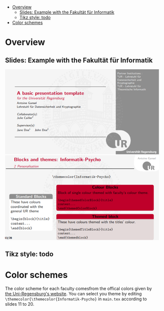 
<!-- TOC -->

- [Overview](#overview)
    - [Slides: Example with the Fakultät für Informatik](#slides-example-with-the-fakult%C3%A4t-f%C3%BCr-informatik)
    - [Tikz style: todo](#tikz-style-todo)
- [Color schemes](#color-schemes)

<!-- /TOC -->


# Overview
## Slides: Example with the Fakultät für Informatik
![Intro slide - Info](md-image/Intro-Info.png)
![overview scheme - Info](md-image/view-Info.png)
## Tikz style: todo

# Color schemes
The color scheme for each faculty comesfrom the offical colors given by [the Uni-Regensburg's website](https://www.uni-regensburg.de/interne-kommunikation/corporate-design/vorlagen/index.html). You can select you theme by editing `\themecolor{\themecolor{Informatik-Psycho}` in `main.tex` according to slides 11 to 20. 